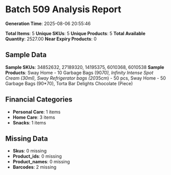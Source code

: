 # Batch 509 Analysis Report

**Generation Time**: 2025-08-06 20:55:46

**Total Items**: 5
**Unique SKUs**: 5
**Unique Products**: 5
**Total Available Quantity**: 2527.00
**Near Expiry Products**: 0

## Sample Data
**Sample SKUs**: 34852632, 27189320, 14195375, 6010368, 6010538
**Sample Products**: Sway Home - 10 Garbage Bags (90*70), Infinity Intense Spot Cream (30ml), Sway Refrigerator bags (20*35cm) - 50 pcs, Sway Home - 50 Garbage Bags (90*70), Torta Bar Delights Chocolate (Piece)

## Financial Categories
- **Personal Care**: 1 items
- **Home Care**: 3 items
- **Snacks**: 1 items

## Missing Data
- **Skus**: 0 missing
- **Product_ids**: 0 missing
- **Product_names**: 0 missing
- **Barcodes**: 2 missing
